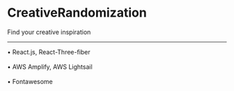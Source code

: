 # CreativeRandomization
Find your creative inspiration    

______________________________________________
• React.js, React-Three-fiber<br/><br/>
• AWS Amplify, AWS Lightsail<br/><br/>
• Fontawesome



